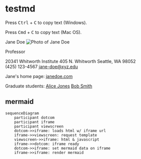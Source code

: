 # testmd

 <p>Press <kbd>Ctrl</kbd> + <kbd>C</kbd> to copy text (Windows).</p>

<p>Press <kbd>Cmd</kbd> + <kbd>C</kbd> to copy text (Mac OS).</p> 

<div itemscope itemtype="https://schema.org/Person">
<span itemprop="name">Jane Doe</span>
<img src="janedoe.jpg" itemprop="image" alt="Photo of Jane Doe"/>

<span itemprop="jobTitle">Professor</span>
<div itemprop="address" itemscope itemtype="https://schema.org/PostalAddress">
<span itemprop="streetAddress">
20341 Whitworth Institute
405 N. Whitworth
</span>
<span itemprop="addressLocality">Seattle</span>,
<span itemprop="addressRegion">WA</span>
<span itemprop="postalCode">98052</span>
</div>
<span itemprop="telephone">(425) 123-4567</span>
<a href="mailto:jane-doe@xyz.edu" itemprop="email">
jane-doe@xyz.edu</a>

Jane's home page:
<a href="http://www.janedoe.com" itemprop="url">janedoe.com</a>

Graduate students:
<a href="http://www.xyz.edu/students/alicejones.html" itemprop="colleague">
Alice Jones</a>
<a href="http://www.xyz.edu/students/bobsmith.html" itemprop="colleague">
Bob Smith</a>
</div>

## mermaid

```mermaid
sequenceDiagram
    participant dotcom
    participant iframe
    participant viewscreen
    dotcom->>iframe: loads html w/ iframe url
    iframe->>viewscreen: request template
    viewscreen->>iframe: html & javascript
    iframe->>dotcom: iframe ready
    dotcom->>iframe: set mermaid data on iframe
    iframe->>iframe: render mermaid
```
